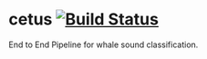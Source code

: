 # cetus [![Build Status](https://travis-ci.org/pshivraj/cetus.svg?branch=master)](https://travis-ci.org/pshivraj/cetus)
End to End Pipeline for whale sound classification.
